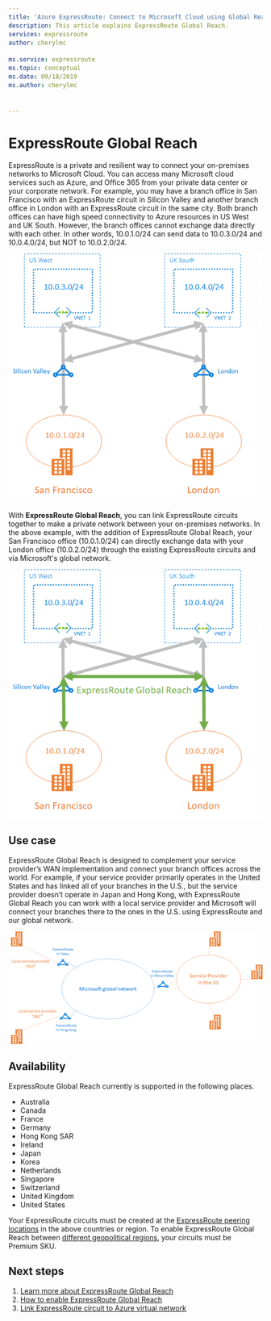 ```yaml
---
title: 'Azure ExpressRoute: Connect to Microsoft Cloud using Global Reach'
description: This article explains ExpressRoute Global Reach.
services: expressroute
author: cherylmc

ms.service: expressroute
ms.topic: conceptual
ms.date: 09/18/2019
ms.author: cherylmc


---
```



# ExpressRoute Global Reach
ExpressRoute is a private and resilient way to connect your on-premises networks to Microsoft Cloud. You can access many Microsoft cloud services such as Azure, and Office 365 from your private data center or your corporate network. For example, you may have a branch office in San Francisco with an ExpressRoute circuit in Silicon Valley and another branch office in London with an ExpressRoute circuit in the same city. Both branch offices can have high speed connectivity to Azure resources in US West and UK South. However, the branch offices cannot exchange data directly with each other. In other words, 10.0.1.0/24 can send data to 10.0.3.0/24 and 10.0.4.0/24, but NOT to 10.0.2.0/24.

![without][1]

With **ExpressRoute Global Reach**, you can link ExpressRoute circuits together to make a private network between your on-premises networks. In the above example, with the addition of ExpressRoute Global Reach, your San Francisco office (10.0.1.0/24) can directly exchange data with your London office (10.0.2.0/24) through the existing ExpressRoute circuits and via Microsoft's global network. 

![with][2]

## Use case
ExpressRoute Global Reach is designed to complement your service provider’s WAN implementation and connect your branch offices across the world. For example, if your service provider primarily operates in the United States and has linked all of your branches in the U.S., but the service provider doesn’t operate in Japan and Hong Kong, with ExpressRoute Global Reach you can work with a local service provider and Microsoft will connect your branches there to the ones in the U.S. using ExpressRoute and our global network.

![use case][3]

## Availability 
ExpressRoute Global Reach currently is supported in the following places.

* Australia
* Canada
* France
* Germany
* Hong Kong SAR
* Ireland
* Japan
* Korea
* Netherlands
* Singapore
* Switzerland
* United Kingdom
* United States

Your ExpressRoute circuits must be created at the [ExpressRoute peering locations](expressroute-locations.md) in the above countries or region. To enable ExpressRoute Global Reach between [different geopolitical regions](expressroute-locations.md), your circuits must be Premium SKU.

## Next steps
1. [Learn more about ExpressRoute Global Reach](expressroute-faqs.md)
2. [How to enable ExpressRoute Global Reach](expressroute-howto-set-global-reach.md)
3. [Link ExpressRoute circuit to Azure virtual network](expressroute-howto-linkvnet-arm.md)


<!--Image References-->
[1]: ./media/expressroute-global-reach/1.png "diagram without global reach"
[2]: ./media/expressroute-global-reach/2.png "diagram with global reach"
[3]: ./media/expressroute-global-reach/3.png "use case of global reach"
